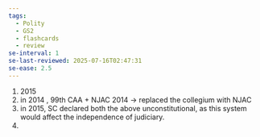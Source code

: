 ```yaml
---
tags:
  - Polity
  - GS2
  - flashcards
  - review
se-interval: 1
se-last-reviewed: 2025-07-16T02:47:31
se-ease: 2.5
---
```

1. 2015
2. in 2014 , 99th CAA + NJAC 2014 -> replaced the collegium with NJAC
3. in 2015, SC declared both the above unconstitutional, as this system would affect the independence of judiciary.
4. 
